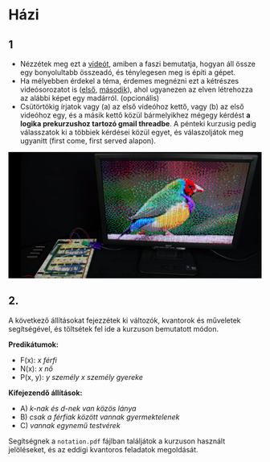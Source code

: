 # Házi

## 1

- Nézzétek meg ezt a [videót](https://www.youtube.com/watch?v=wvJc9CZcvBc&feature=share&fbclid=IwAR1hnwQuJA0fN8JhTg2CDeI-2woN3xIBzKuXtIzeVdVHzfE46cfc05H3XDM), amiben a faszi bemutatja, hogyan áll össze egy bonyolultabb összeadó, és ténylegesen meg is építi a gépet.
- Ha mélyebben érdekel a téma, érdemes megnézni ezt a kétrészes videósorozatot is ([első](https://www.youtube.com/watch?time_continue=738&v=l7rce6IQDWs&feature=emb_logo&fbclid=IwAR2gdCGpGMqVgul2H6PUMcpmJGR3Zq-3zvka-qWTwoFcoEgR56IKRoNjQIA), [második](https://www.youtube.com/watch?v=uqY3FMuMuRo&feature=youtu.be&fbclid=IwAR3I1DtZ5T_X8mFlfBGPiF_UAgGnrNGYDqjw9GmJWc1e8wug5rU8Ag8tpyA)), ahol ugyanezen az elven létrehozza az alábbi képet egy madárról. (opcionális)
- Csütörtökig írjatok vagy (a) az első videóhoz kettő, vagy (b) az első videóhoz egy, és a másik kettő közül bármelyikhez mégegy kérdést **a logika prekurzushoz tartozó gmail threadbe**. A pénteki kurzusig pedig válasszatok ki a többiek kérdései közül egyet, és válaszoljátok meg ugyanitt (first come, first served alapon).

![bird.png](bird.png)

## 2.

A következő állításokat fejezzétek ki változók, kvantorok és műveletek segítségével, és töltsétek fel ide a kurzuson bemutatott módon.

**Predikátumok:**
- F(x): *x férfi*
- N(x): *x nő*
- P(x, y): *y személy x személy gyereke*

**Kifejezendő állítások:**
- A) *k-nak és d-nek van közös lánya*
- B) *csak a férfiak között vannak gyermektelenek*
- C) *vannak egynemű testvérek*

 Segítségnek a ```notation.pdf``` fájlban találjátok a kurzuson használt jelöléseket, és az eddigi kvantoros feladatok megoldását.

